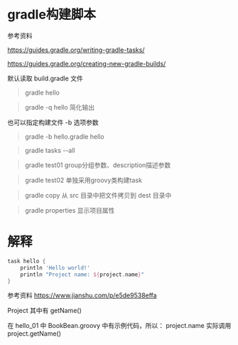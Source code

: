gradle构建脚本
============
参考资料

https://guides.gradle.org/writing-gradle-tasks/

https://guides.gradle.org/creating-new-gradle-builds/

默认读取 build.gradle 文件

> gradle hello

> gradle -q hello  简化输出

也可以指定构建文件 -b 选项参数

> gradle -b hello.gradle hello

> gradle tasks --all

> gradle test01   group分组参数、description描述参数

> gradle test02   单独采用groovy类构建task

> gradle copy     从 src 目录中把文件拷贝到 dest 目录中

> gradle properties 显示项目属性

解释
===

```groovy
task hello {
    println 'Hello world!'
    println "Project name: ${project.name}"
}
```

参考资料 https://www.jianshu.com/p/e5de9538effa

Project 其中有 getName()

在 hello_01 中 BookBean.groovy 中有示例代码，所以：
project.name 实际调用 project.getName()